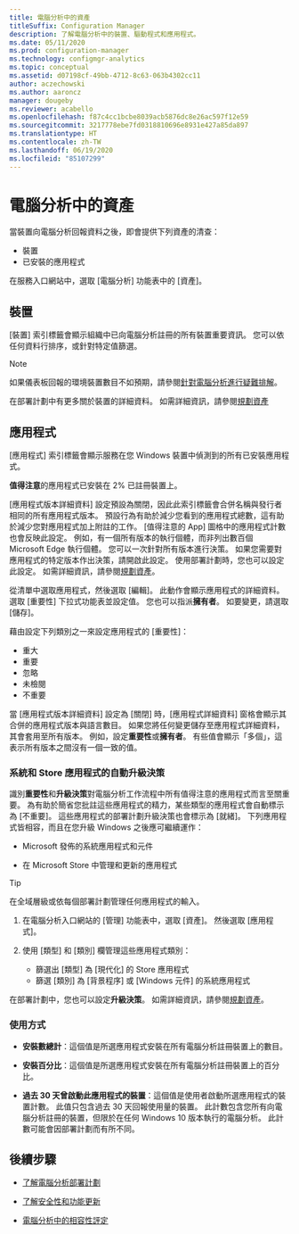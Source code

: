 ```yaml
---
title: 電腦分析中的資產
titleSuffix: Configuration Manager
description: 了解電腦分析中的裝置、驅動程式和應用程式。
ms.date: 05/11/2020
ms.prod: configuration-manager
ms.technology: configmgr-analytics
ms.topic: conceptual
ms.assetid: d07198cf-49bb-4712-8c63-063b4302cc11
author: aczechowski
ms.author: aaroncz
manager: dougeby
ms.reviewer: acabello
ms.openlocfilehash: f87c4cc1bcbe8039acb5876dc8e26ac597f12e59
ms.sourcegitcommit: 3217778ebe7fd0318810696e8931e427a85da897
ms.translationtype: HT
ms.contentlocale: zh-TW
ms.lasthandoff: 06/19/2020
ms.locfileid: "85107299"
---
```

# <a name="assets-in-desktop-analytics"></a>電腦分析中的資產

當裝置向電腦分析回報資料之後，即會提供下列資產的清查：

- 裝置
- 已安裝的應用程式  

在服務入口網站中，選取 [電腦分析] 功能表中的 [資產]。

## <a name="devices"></a>裝置

[裝置] 索引標籤會顯示組織中已向電腦分析註冊的所有裝置重要資訊。 您可以依任何資料行排序，或針對特定值篩選。

> [!NOTE]  
> 如果儀表板回報的環境裝置數目不如預期，請參閱[針對電腦分析進行疑難排解](troubleshooting.md)。  

在部署計劃中有更多關於裝置的詳細資料。 如需詳細資訊，請參閱[規劃資產](about-deployment-plans.md#plan-assets)

## <a name="apps"></a>應用程式

[應用程式] 索引標籤會顯示服務在您 Windows 裝置中偵測到的所有已安裝應用程式。

**值得注意**的應用程式已安裝在 2% 已註冊裝置上。

[應用程式版本詳細資料] 設定預設為關閉，因此此索引標籤會合併名稱與發行者相同的所有應用程式版本。<!-- 5542186 --> 預設行為有助於減少您看到的應用程式總數，這有助於減少您對應用程式加上附註的工作。 [值得注意的 App] 圖格中的應用程式計數也會反映此設定。 例如，有一個所有版本的執行個體，而非列出數百個 Microsoft Edge 執行個體。 您可以一次針對所有版本進行決策。 如果您需要對應用程式的特定版本作出決策，請開啟此設定。 使用部署計劃時，您也可以設定此設定。 如需詳細資訊，請參閱[規劃資產](about-deployment-plans.md#plan-assets)。

從清單中選取應用程式，然後選取 [編輯]。 此動作會顯示應用程式的詳細資料。 選取 [重要性] 下拉式功能表並設定值。 您也可以指派**擁有者**。 如要變更，請選取 [儲存]。

藉由設定下列類別之一來設定應用程式的 [重要性]：

- 重大
- 重要
- 忽略
- 未檢閱
- 不重要<!-- 3587232 -->

當 [應用程式版本詳細資料] 設定為 [關閉] 時，[應用程式詳細資料] 窗格會顯示其合併的應用程式版本與語言數目。 如果您將任何變更儲存至應用程式詳細資料，其會套用至所有版本。 例如，設定**重要性**或**擁有者**。 有些值會顯示「多個」，這表示所有版本之間沒有一個一致的值。

### <a name="automatic-upgrade-decision-of-system-and-store-apps"></a><a name="bkmk_plan-autoapp"> </a> 系統和 Store 應用程式的自動升級決策

<!-- 3587232 -->
識別**重要性**和**升級決策**對電腦分析工作流程中所有值得注意的應用程式而言至關重要。 為有助於簡省您批註這些應用程式的精力，某些類型的應用程式會自動標示為 [不重要]。 這些應用程式的部署計劃升級決策也會標示為 [就緒]。 下列應用程式皆相容，而且在您升級 Windows 之後應可繼續運作：

- Microsoft 發佈的系統應用程式和元件

- 在 Microsoft Store 中管理和更新的應用程式

> [!TIP]
> 在全域層級或依每個部署計劃管理任何應用程式的輸入。
>
> 1. 在電腦分析入口網站的 [管理] 功能表中，選取 [資產]。 然後選取 [應用程式]。
>
> 2. 使用 [類型] 和 [類別] 欄管理這些應用程式類別：
>
>    - 篩選出 [類型] 為 [現代化] 的 Store 應用程式
>    - 篩選 [類別] 為 [背景程序] 或 [Windows 元件] 的系統應用程式

在部署計劃中，您也可以設定**升級決策**。 如需詳細資訊，請參閱[規劃資產](about-deployment-plans.md#plan-assets)。

### <a name="usage"></a>使用方式

<!-- 5533890 -->

- **安裝數總計**：這個值是所選應用程式安裝在所有電腦分析註冊裝置上的數目。

- **安裝百分比**：這個值是所選應用程式安裝在所有電腦分析註冊裝置上的百分比。

- **過去 30 天曾啟動此應用程式的裝置**：這個值是使用者啟動所選應用程式的裝置計數。 此值只包含過去 30 天回報使用量的裝置。 此計數包含您所有向電腦分析註冊的裝置，但限於在任何 Windows 10 版本執行的電腦分析。 此計數可能會因部署計劃而有所不同。

## <a name="next-steps"></a>後續步驟

- [了解電腦分析部署計劃](about-deployment-plans.md)  

- [了解安全性和功能更新](about-updates.md)  

- [電腦分析中的相容性評定](compat-assessment.md)  
